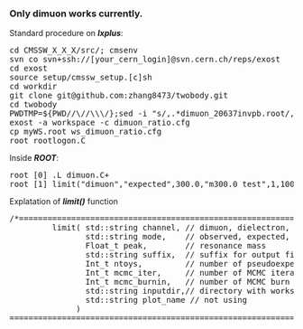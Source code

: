 ### Only dimuon works currently.

Standard procedure on **_lxplus_**:
<pre>
cd CMSSW_X_X_X/src/; cmsenv
svn co svn+ssh://[your_cern_login]@svn.cern.ch/reps/exost
cd exost
source setup/cmssw_setup.[c]sh
cd workdir
git clone git@github.com:zhang8473/twobody.git
cd twobody
PWDTMP=${PWD//\//\\\/};sed -i "s/,.*dimuon_20637invpb.root/, 'Dimuon data', ${PWDTMP}\/dimuon_20637invpb.root/g" dimuon_ratio.cfg
exost -a workspace -c dimuon_ratio.cfg 
cp myWS.root ws_dimuon_ratio.cfg
root rootlogon.C
</pre>

Inside **_ROOT_**:
<pre>
root [0] .L dimuon.C+
root [1] limit("dimuon","expected",300.0,"m300.0_test",1,10000,500,"","")
</pre>

Explatation of **_limit()_** function
<pre>
/*=======================================================================================
         limit( std::string channel, // dimuon, dielectron, mumuee, etc
                std::string mode,    // observed, expected, mass limit (extra k-factor uncertainty) 
                Float_t peak,        // resonance mass
                std::string suffix,  // suffix for output file names
                Int_t ntoys,         // number of pseudoexperiments for expected limit
                Int_t mcmc_iter,     // number of MCMC iterations
                Int_t mcmc_burnin,   // number of MCMC burn in steps to be discarded
                std::string inputdir,// directory with workspace files
                std::string plot_name // not using
              )
=========================================================================================*/
</pre>
